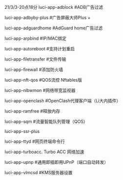 21/3/3-20点18分
luci-app-adblock   #ADB广告过滤

luci-app-adbyby-plus #广告屏蔽大师Plus +

luci-app-adguardhome #AdGuard home广告过滤

luci-app-arpbind  #IP/MAC绑定

luci-app-autoreboot  #支持计划重启

luci-app-filetransfer  #文件传输

luci-app-firewall   #添加防火墙

luci-app-nft-qos  #QOS流控 Nftables版

luci-app-nlbwmon   #网络带宽监视器

luci-app-openclash  #OpenClash代理客户端（Li大内插件）

luci-app-ramfree  #释放内存

luci-app-sqm  #流量智能队列管理（QOS）

luci-app-ssr-plus

luci-app-ttyd   #网页终端命令行

luci-app-turboacc. Turbo ACC 网络加速

luci-app-upnp   #通用即插即用UPnP（端口自动转发）

luci-app-vlmcsd  #KMS服务器设置
